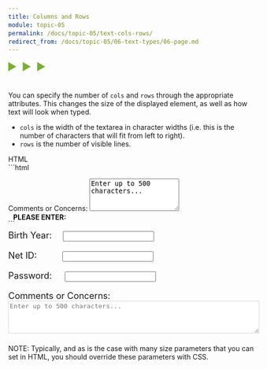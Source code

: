 ```yaml
---
title: Columns and Rows
module: topic-05
permalink: /docs/topic-05/text-cols-rows/
redirect_from: /docs/topic-05/06-text-types/06-page.md
---
```


<img src="./../../../img/arrow-divider.svg" style="width: 75px; border: none; margin: 0px 0 20px 0" />

You can specify the number of `cols` and `rows` through the appropriate attributes. This changes the size of the displayed element, as well as how text will look when typed.

- `cols` is the width of the textarea in character widths (i.e. this is the number of characters that will fit from left to right).
- `rows` is the number of visible lines.


<div id="code-heading">HTML</div>
```html
<p>
  Comments or Concerns:
  <textarea name="comments" id="test-textarea" cols="20" rows="4">Enter up to 500 characters...</textarea>
</p>
```

<div class="row" style="margin-top: -30px;">
  <div class="col-lg-12">
    <div class="bs-component">
      <div class="panel panel-success">
        <div class="panel-heading">
          <h4 style="text-transform: uppercase; margin: inherit;">
            <i class="fa fa-check-circle" aria-hidden="true" style="margin-right: 10px"></i>
            Please Enter:
          </h4>
        </div>
          <div class="panel-body">
            <p style="font-size: large;">
              <span style="margin-right: 1em;">Birth Year:</span>
              <input type="text" name="name" id="test-date" maxlength="4" />
            </p>
            <p style="font-size: large;">
              <span style="margin-right: 2.6em;">Net ID:</span>
              <input type="text" name="name" id="test-text" />
            </p>
            <p style="font-size: large;">
              <span style="margin-right: 1.2em;">Password:</span>
              <input type="password" name="password" id="test-password" maxlength="15"/>
            </p>
            <p style="font-size: large;">
              <span>Comments or Concerns:</span>
              <textarea name="comments" id="test-textarea" cols="20" rows="4" style="width:100%; border-color: #D8D8D8 !important; color: #777; font-size: medium">Enter up to 500 characters...</textarea>
            </p>
          </div>
      </div>
    </div>
  </div>
</div>


<span class="label label-info">NOTE:</span> Typically, and as is the case with many size parameters that you can set in HTML, you should override these parameters with CSS.

